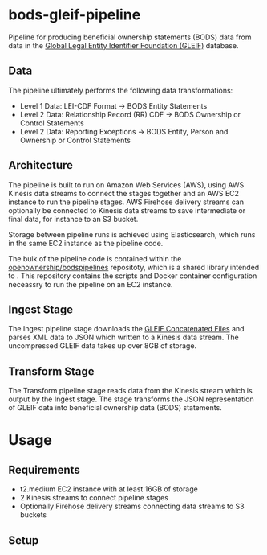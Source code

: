 # bods-gleif-pipeline

Pipeline for producing beneficial ownership statements (BODS) data from data in the [Global Legal Entity Identifier Foundation (GLEIF)](https://www.gleif.org/) database.

## Data

The pipeline ultimately performs the following data transformations:

* Level 1 Data: LEI-CDF Format -> BODS Entity Statements
* Level 2 Data: Relationship Record (RR) CDF -> BODS Ownership or Control Statements
* Level 2 Data: Reporting Exceptions -> BODS Entity, Person and Ownership or Control Statements

## Architecture

The pipeline is built to run on Amazon Web Services (AWS), using AWS Kinesis data streams to connect
the stages together and an AWS EC2 instance to run the pipeline stages. AWS Firehose delivery 
streams can optionally be connected to Kinesis data streams to save intermediate or final data, for instance
to an S3 bucket.

Storage between pipeline runs is achieved using Elasticsearch, which runs in the same EC2 instance
as the pipeline code. 

The bulk of the pipeline code is contained within the [openownership/bodspipelines](https://github.com/openownership/bodspipelines) 
repositoty, which is a shared library intended to . This repository contains the scripts and Docker
container configuration neceassry to run the pipeline on an EC2 instance.

## Ingest Stage

The Ingest pipeline stage downloads the [GLEIF Concatenated Files](https://www.gleif.org/en/lei-data/gleif-concatenated-file/download-the-concatenated-file)
and parses XML data to JSON which written to a Kinesis data stream. The uncompressed GLEIF data takes
up over 8GB of storage.

## Transform Stage

The Transform pipeline stage reads data from the Kinesis stream which is output by the Ingest stage.
The stage transforms the JSON representation of GLEIF data into beneficial ownership data (BODS)
statements.

# Usage

## Requirements

* t2.medium EC2 instance with at least 16GB of storage
* 2 Kinesis streams to connect pipeline stages
* Optionally Firehose delivery streams connecting data streams to S3 buckets

## Setup
